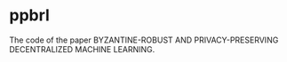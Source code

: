 # ppbrl
The code of the paper BYZANTINE-ROBUST AND PRIVACY-PRESERVING DECENTRALIZED MACHINE LEARNING.


